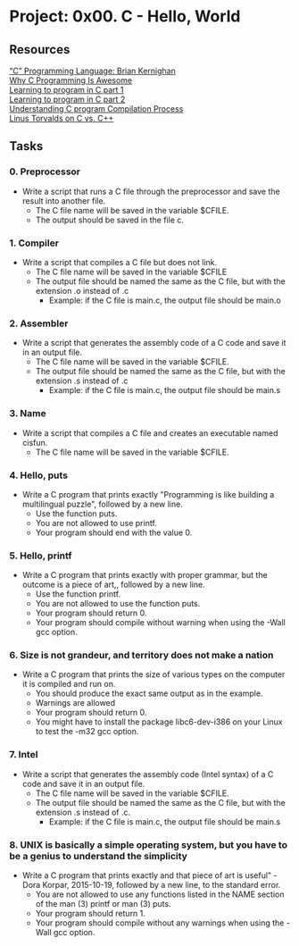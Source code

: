 # Project: 0x00. C - Hello, World </br>
## Resources </br>
[“C” Programming Language: Brian Kernighan](https://www.youtube.com/watch?v=de2Hsvxaf8M) </br>
[Why C Programming Is Awesome](https://www.youtube.com/watch?v=smGalmxPVYc) </br>
[Learning to program in C part 1](https://www.youtube.com/watch?v=rk2fK2IIiiQ) </br>
[Learning to program in C part 2](https://www.youtube.com/watch?v=FwpP_MsZWnU) </br>
[Understanding C program Compilation Process](https://www.youtube.com/watch?v=VDslRumKvRA) </br>
[Linus Torvalds on C vs. C++](http://harmful.cat-v.org/software/c++/linus) </br>

## Tasks </br>
### 0. Preprocessor </br>
- Write a script that runs a C file through the preprocessor and save the result into another file.
	- The C file name will be saved in the variable $CFILE.
	- The output should be saved in the file c.

### 1. Compiler </br>
- Write a script that compiles a C file but does not link.
	- The C file name will be saved in the variable $CFILE
	- The output file should be named the same as the C file, but with the extension .o instead of .c
		- Example: if the C file is main.c, the output file should be main.o

### 2. Assembler </br>
- Write a script that generates the assembly code of a C code and save it in an output file.
	- The C file name will be saved in the variable $CFILE.
	- The output file should be named the same as the C file, but with the extension .s instead of .c
		* Example: if the C file is main.c, the output file should be main.s

### 3. Name </br>
- Write a script that compiles a C file and creates an executable named cisfun.
	- The C file name will be saved in the variable $CFILE.
### 4. Hello, puts </br>
- Write a C program that prints exactly "Programming is like building a multilingual puzzle", followed by a new line.
	- Use the function puts.
	- You are not allowed to use printf.
	- Your program should end with the value 0.
### 5. Hello, printf </br>
- Write a C program that prints exactly with proper grammar, but the outcome is a piece of art,, followed by a new line.
	- Use the function printf.
	- You are not allowed to use the function puts.
	- Your program should return 0.
	- Your program should compile without warning when using the -Wall gcc option.

### 6. Size is not grandeur, and territory does not make a nation </br>
- Write a C program that prints the size of various types on the computer it is compiled and run on.
	- You should produce the exact same output as in the example.
	- Warnings are allowed
	- Your program should return 0.
	- You might have to install the package libc6-dev-i386 on your Linux to test the -m32 gcc option.

### 7. Intel </br>
- Write a script that generates the assembly code (Intel syntax) of a C code and save it in an output file.
	- The C file name will be saved in the variable $CFILE.
	- The output file should be named the same as the C file, but with the extension .s instead of .c.
		- Example: if the C file is main.c, the output file should be main.s

### 8. UNIX is basically a simple operating system, but you have to be a genius to understand the simplicity </br>
- Write a C program that prints exactly and that piece of art is useful" - Dora Korpar, 2015-10-19, followed by a new line, to the standard error.
	- You are not allowed to use any functions listed in the NAME section of the man (3) printf or man (3) puts.
	- Your program should return 1.
	- Your program should compile without any warnings when using the -Wall gcc option.



